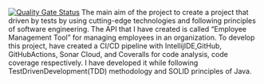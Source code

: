 [![Quality Gate Status](https://sonarcloud.io/api/project_badges/measure?project=alamukannan_EmpManagement&metric=alert_status)](https://sonarcloud.io/summary/new_code?id=alamukannan_EmpManagement)
The main aim of the project to create a project that driven by tests by using cutting-edge technologies and following principles of software engineering. 
The API that I have created is called “Employee Management Tool” for managing employees in an organization. 
To develop this project, have created a CI/CD pipeline with IntellijIDE,GitHub, GitHubActions, Sonar Cloud, and Coveralls for code analysis, code coverage respectively. 
I have developed it while following TestDrivenDevelopment(TDD) methodology and SOLID principles of Java.
